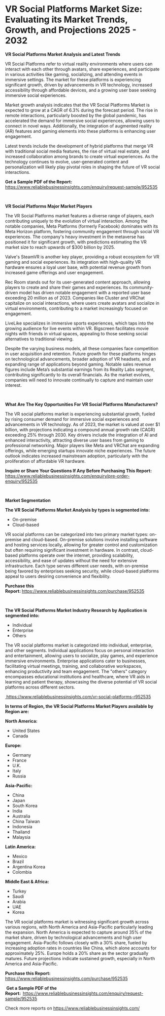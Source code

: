 <p><h1>VR Social Platforms Market Size: Evaluating its Market Trends, Growth, and Projections 2025 - 2032</h1></p><p><strong>VR Social Platforms Market Analysis and Latest Trends</strong></p>
<p><p>VR Social Platforms refer to virtual reality environments where users can interact with each other through avatars, share experiences, and participate in various activities like gaming, socializing, and attending events in immersive settings. The market for these platforms is experiencing significant growth, driven by advancements in VR technology, increased accessibility through affordable devices, and a growing user base seeking immersive social experiences.</p><p>Market growth analysis indicates that the VR Social Platforms Market is expected to grow at a CAGR of 6.3% during the forecast period. The rise in remote interactions, particularly boosted by the global pandemic, has accelerated the demand for immersive social experiences, allowing users to connect in novel ways. Additionally, the integration of augmented reality (AR) features and gaming elements into these platforms is enhancing user engagement.</p><p>Latest trends include the development of hybrid platforms that merge VR with traditional social media features, the rise of virtual real estate, and increased collaboration among brands to create virtual experiences. As the technology continues to evolve, user-generated content and personalization will likely play pivotal roles in shaping the future of VR social interactions.</p></p>
<p><strong>Get a Sample PDF of the Report:&nbsp;</strong> <a href="https://www.reliablebusinessinsights.com/enquiry/request-sample/952535?utm_campaign=3273&utm_medium=2&utm_source=Github&utm_content=ia&utm_term=07032025&utm_id=vr-social-platforms">https://www.reliablebusinessinsights.com/enquiry/request-sample/952535</a></p>
<p>&nbsp;</p>
<p><strong>VR Social Platforms Major Market Players</strong></p>
<p><p>The VR Social Platforms market features a diverse range of players, each contributing uniquely to the evolution of virtual interaction. Among the notable companies, Meta Platforms (formerly Facebook) dominates with its Meta Horizon platform, fostering community engagement through social VR experiences. The company's heavy investment in the metaverse has positioned it for significant growth, with predictions estimating the VR market size to reach upwards of $300 billion by 2025.</p><p>Valve's SteamVR is another key player, providing a robust ecosystem for VR gaming and social experiences. Its integration with high-quality VR hardware ensures a loyal user base, with potential revenue growth from increased game offerings and user engagement. </p><p>Rec Room stands out for its user-generated content approach, allowing players to create and share their games and experiences. Its community-driven model has driven notable engagement with a reported user base exceeding 20 million as of 2023. Companies like Cluster and VRChat capitalize on social interactions, where users create avatars and socialize in virtual environments, contributing to a market increasingly focused on engagement.</p><p>LiveLike specializes in immersive sports experiences, which taps into the growing audience for live events within VR. Bigscreen facilitates movie nights with friends in virtual spaces, appealing to those seeking social alternatives to traditional viewing.</p><p>Despite the varying business models, all these companies face competition in user acquisition and retention. Future growth for these platforms hinges on technological advancements, broader adoption of VR headsets, and an expanding range of applications beyond gaming. Notable sales revenue figures include Meta’s substantial earnings from its Reality Labs segment, contributing significantly to its overall financials. As the market evolves, companies will need to innovate continually to capture and maintain user interest.</p></p>
<p>&nbsp;</p>
<p><strong>What Are The Key Opportunities For VR Social Platforms Manufacturers?</strong></p>
<p><p>The VR social platforms market is experiencing substantial growth, fueled by rising consumer demand for immersive social experiences and advancements in VR technology. As of 2023, the market is valued at over $1 billion, with projections indicating a compound annual growth rate (CAGR) exceeding 25% through 2030. Key drivers include the integration of AI and enhanced interactivity, attracting diverse user bases from gaming to professional networking. Major players like Meta and VRChat are expanding offerings, while emerging startups innovate niche experiences. The future outlook indicates increased mainstream adoption, particularly with the proliferation of affordable VR hardware.</p></p>
<p><strong>Inquire or Share Your Questions If Any Before Purchasing This Report:</strong> <a href="https://www.reliablebusinessinsights.com/enquiry/pre-order-enquiry/952535?utm_campaign=3273&utm_medium=2&utm_source=Github&utm_content=ia&utm_term=07032025&utm_id=vr-social-platforms">https://www.reliablebusinessinsights.com/enquiry/pre-order-enquiry/952535</a></p>
<p>&nbsp;</p>
<p><strong>Market Segmentation</strong></p>
<p><strong>The VR Social Platforms Market Analysis by types is segmented into:</strong></p>
<p><ul><li>On-premise</li><li>Cloud-based</li></ul></p>
<p><p>VR social platforms can be categorized into two primary market types: on-premise and cloud-based. On-premise solutions involve installing software and hosting services locally, allowing for greater control and customization but often requiring significant investment in hardware. In contrast, cloud-based platforms operate over the internet, providing scalability, accessibility, and ease of updates without the need for extensive infrastructure. Each type serves different user needs, with on-premise being favored by enterprises seeking security, while cloud-based platforms appeal to users desiring convenience and flexibility.</p></p>
<p><strong>Purchase this Report:&nbsp;</strong><a href="https://www.reliablebusinessinsights.com/purchase/952535?utm_campaign=3273&utm_medium=2&utm_source=Github&utm_content=ia&utm_term=07032025&utm_id=vr-social-platforms">https://www.reliablebusinessinsights.com/purchase/952535</a></p>
<p>&nbsp;</p>
<p><strong>The VR Social Platforms Market Industry Research by Application is segmented into:</strong></p>
<p><ul><li>Individual</li><li>Enterprise</li><li>Others</li></ul></p>
<p><p>The VR social platforms market is categorized into individual, enterprise, and other segments. Individual applications focus on personal interaction and entertainment, allowing users to socialize, play games, and experience immersive environments. Enterprise applications cater to businesses, facilitating virtual meetings, training, and collaborative workspaces, enhancing productivity and team engagement. The "others" category encompasses educational institutions and healthcare, where VR aids in learning and patient therapy, showcasing the diverse potential of VR social platforms across different sectors.</p></p>
<p><a href="https://www.reliablebusinessinsights.com/vr-social-platforms-r952535?utm_campaign=3273&utm_medium=2&utm_source=Github&utm_content=ia&utm_term=07032025&utm_id=vr-social-platforms">&nbsp;https://www.reliablebusinessinsights.com/vr-social-platforms-r952535</a></p>
<p><strong>In terms of Region, the VR Social Platforms Market Players available by Region are:</strong></p>
<p>
    <p> <strong> North America: </strong>
        <ul>
            <li>United States</li>
            <li>Canada</li>
        </ul>
        </p> 
    <p> <strong> Europe: </strong>
        <ul>
            <li>Germany</li>
            <li>France</li>
            <li>U.K.</li>
            <li>Italy</li>
            <li>Russia</li>
        </ul>
        </p> 
    <p> <strong> Asia-Pacific: </strong>
        <ul>
            <li>China</li>
            <li>Japan</li>
            <li>South Korea</li>
            <li>India</li>
            <li>Australia</li>
            <li>China Taiwan</li>
            <li>Indonesia</li>
            <li>Thailand</li>
            <li>Malaysia</li>
        </ul>
        </p> 
    <p> <strong> Latin America: </strong>
        <ul>
            <li>Mexico</li>
            <li>Brazil</li>
            <li>Argentina Korea</li>
            <li>Colombia</li>
        </ul>
        </p> 
    <p> <strong> Middle East & Africa: </strong>
        <ul>
            <li>Turkey</li>
            <li>Saudi</li>
            <li>Arabia</li>
            <li>UAE</li>
            <li>Korea</li>
        </ul>
    </p>
    </p>
<p><p>The VR social platforms market is witnessing significant growth across various regions, with North America and Asia-Pacific particularly leading the expansion. North America is expected to capture around 35% of the market share, driven by technological advancements and high user engagement. Asia-Pacific follows closely with a 30% share, fueled by increasing adoption rates in countries like China, which alone accounts for approximately 25%. Europe holds a 20% share as the sector gradually matures. Future projections indicate sustained growth, especially in North America and Asia-Pacific.</p></p>
<p><strong>Purchase this Report: </strong><a href="https://www.reliablebusinessinsights.com/purchase/952535?utm_campaign=3273&utm_medium=2&utm_source=Github&utm_content=ia&utm_term=07032025&utm_id=vr-social-platforms">https://www.reliablebusinessinsights.com/purchase/952535</a></p>
<p>&nbsp;<strong>Get a Sample PDF of the Report:&nbsp;&nbsp;</strong><a href="https://www.reliablebusinessinsights.com/enquiry/request-sample/952535?utm_campaign=3273&utm_medium=2&utm_source=Github&utm_content=ia&utm_term=07032025&utm_id=vr-social-platforms">https://www.reliablebusinessinsights.com/enquiry/request-sample/952535</a></p>
<p><strong></strong></p>
<p>Check more reports on <a href="https://www.reliablebusinessinsights.com/?utm_campaign=3273&utm_medium=2&utm_source=Github&utm_content=ia&utm_term=07032025&utm_id=vr-social-platforms">https://www.reliablebusinessinsights.com/</a></p>